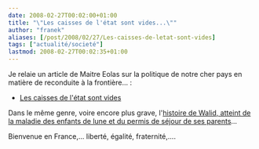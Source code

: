 ```yaml
---
date: 2008-02-27T00:02:00+01:00
title: "\"Les caisses de l'état sont vides...\""
author: "franek"
aliases: [/post/2008/02/27/Les-caisses-de-letat-sont-vides]
tags: ["actualité/societé"]
lastmod: 2008-02-27T00:02:35+01:00
---
```

Je relaie un article de Maitre Eolas sur la politique de notre cher pays en matière de reconduite à la frontière... :

- [Les caisses de l'état sont vides](http://www.maitre-eolas.fr/2008/02/20/872-les-caisses-de-l-etat-sont-vides-c-est-la-faute-des-etrangers)

Dans le même genre, voire encore plus grave, l'[histoire de Walid, atteint de la maladie des enfants de lune et du permis de séjour de ses parents](http://www.educationsansfrontieres.org/?article11612)...

Bienvenue en France,... liberté, égalité, fraternité,....
